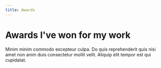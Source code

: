 ```yaml
---
title: Awards
---
```


# Awards I've won for my work

Minim minim commodo excepteur culpa. Do quis reprehenderit quis nisi amet non anim duis consectetur mollit velit. Aliquip elit tempor est qui cupidatat.
